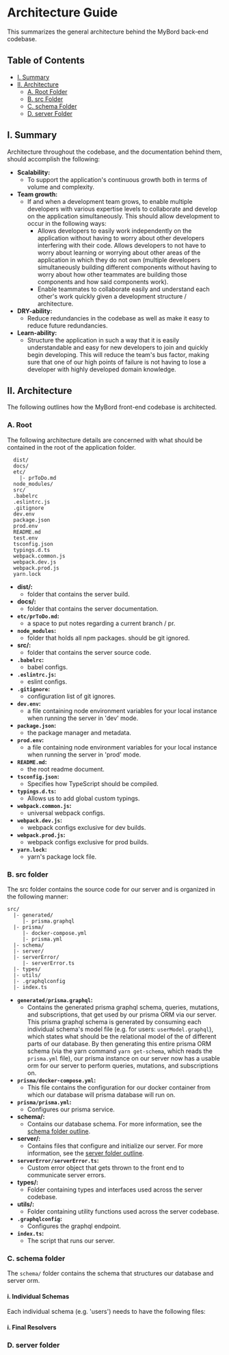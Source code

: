 # Architecture Guide

This summarizes the general architecture behind the MyBord back-end codebase.

## Table of Contents

* [I. Summary](#i-summary)   
* [II. Architecture](#ii-architecture)   
  * [A. Root Folder](#a-root)
  * [B. src Folder](#b-src-folder)
  * [C. schema Folder](#c-schema-folder)
  * [D. server Folder](#d-server-folder)

## I. Summary

Architecture throughout the codebase, and the documentation behind them, should accomplish the
following:

* **Scalability:**
    * To support the application's continuous growth both in terms of volume and complexity.
* **Team growth:**
    * If and when a development team grows, to enable multiple developers with various expertise
    levels to collaborate and develop on the application simultaneously. This should allow
    development to occur in the following ways:
        * Allows developers to easily work independently on the application without having to worry
        about other developers interfering with their code. Allows developers to not have to worry
        about learning or worrying about other areas of the application in which they do not own
        (multiple developers simultaneously building different components without having to worry
        about how other teammates are building those components and how said components work).
        * Enable teammates to collaborate easily and understand each other's work quickly given a
        development structure / architecture.
* **DRY-ability:**
    * Reduce redundancies in the codebase as well as make it easy to reduce future redundancies.
* **Learn-ability:**
    * Structure the application in such a way that it is easily understandable and easy for new
    developers to join and quickly begin developing. This will reduce the team's bus factor,
    making sure that one of our high points of failure is not having to lose a developer with highly
    developed domain knowledge.

## II. Architecture

The following outlines how the MyBord front-end codebase is architected.

### A. Root

The following architecture details are concerned with what should be contained in the root of the
application folder.

```
  dist/
  docs/
  etc/
    |- prToDo.md
  node_modules/
  src/
  .babelrc
  .eslintrc.js
  .gitignore
  dev.env
  package.json
  prod.env
  README.md
  test.env
  tsconfig.json
  typings.d.ts
  webpack.common.js
  webpack.dev.js
  webpack.prod.js
  yarn.lock
```

* **dist/:**
  * folder that contains the server build.
* **docs/:**
  * folder that contains the server documentation.
* **`etc/prToDo.md`:**
  * a space to put notes regarding a current branch / pr.
* **`node_modules`:**
  * folder that holds all npm packages. should be git ignored.
* **src/:**
  * folder that contains the server source code.
* **`.babelrc`:**
  * babel configs.
* **`.eslintrc.js`:**
  * eslint configs.
* **`.gitignore`:**
  * configuration list of git ignores.
* **`dev.env`:**
  * a file containing node environment variables for your local instance when running
   the server in 'dev' mode.
* **`package.json`:**
  * the package manager and metadata.
* **`prod.env`:**
  * a file containing node environment variables for your local instance when running
   the server in 'prod' mode.
* **`README.md`:**
  * the root readme document.
* **`tsconfig.json`:**
  * Specifies how TypeScript should be compiled.
* **`typings.d.ts`:**
  * Allows us to add global custom typings.
* **`webpack.common.js`:**
  * universal webpack configs.
* **`webpack.dev.js`:**
  * webpack configs exclusive for dev builds.
* **`webpack.prod.js`:**
  * webpack configs exclusive for prod builds.
* **`yarn.lock`:**
  * yarn's package lock file.

### B. src folder

The src folder contains the source code for our server and is organized in the following
manner:

```
src/
  |- generated/ 
     |- prisma.graphql
  |- prisma/ 
     |- docker-compose.yml
     |- prisma.yml
  |- schema/ 
  |- server/ 
  |- serverError/ 
     |- serverError.ts
  |- types/ 
  |- utils/ 
  |- .graphqlconfig 
  |- index.ts
```

* **`generated/prisma.graphql`:**
  * Contains the generated prisma graphql schema, queries, mutations, and subscriptions, that get
   used by our prisma ORM via our server. This prisma graphql schema is generated by consuming each
   individual schema's  model file (e.g. for users: `userModel.graphql`), which states what
   should be the relational model of the of different parts of our database. By then generating
   this entire prisma ORM schema (via the yarn command `yarn get-schema`, which reads the
   `prisma.yml` file), our prisma instance on our server now has a usable orm for our server to
   perform queries, mutations, and subscriptions on.
* **`prisma/docker-compose.yml`:**
  * This file contains the configuration for our docker container from which our database will
   prisma database will run on.
* **`prisma/prisma.yml`:**
  * Configures our prisma service.
* **schema/:**
  * Contains our database schema. For more information, see the
  [schema folder outline](#c-schema-folder).
* **server/:**
  * Contains files that configure and initialize our server. For more information, see the
  [server folder outline](#d-server-folder).
* **`serverError/serverError.ts`:**
  * Custom error object that gets thrown to the front end to communicate server errors.
* **types/:**
  * Folder containing types and interfaces used across the server codebase.
* **utils/:**
  * Folder containing utility functions used across the server codebase.
* **`.graphqlconfig`:**
  * Configures the graphql endpoint.
* **`index.ts`:**
  * The script that runs our server.
  
### C. schema folder

The `schema/` folder contains the schema that structures our database and server orm.

#### i. Individual Schemas 

Each individual schema (e.g. 'users') needs to have the following files:

#### i. Final Resolvers


### D. server folder
